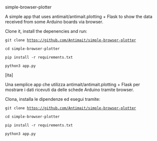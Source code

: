 simple-browser-plotter

A simple app that uses antimait/antimait.plotting + Flask to show the data received from some Arduino boards via browser.

Clone it, install the depenencies and run:

<code>git clone https://github.com/Antimait/simple-browser-plotter</code>

<code>cd simple-browser-plotter</code>

<code>pip install -r requirements.txt</code>

<code>python3 app.py</code>

[ita]

Una semplice app che utilizza antimait/antimait.plotting + Flask per mostrare i dati ricevuti da delle schede Arduino tramite browser.

Clona, installa le dipendenze ed esegui tramite:

<code>git clone https://github.com/Antimait/simple-browser-plotter</code>

<code>cd simple-browser-plotter</code>

<code>pip install -r requirements.txt</code>

<code>python3 app.py</code>
